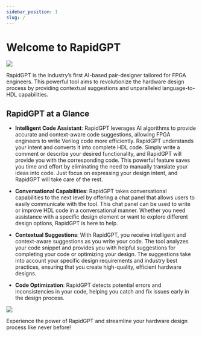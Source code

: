```yaml
---
sidebar_position: 1
slug: /
---
```


# Welcome to RapidGPT

![](/img/rapidgpt-logo-dark.png)

RapidGPT is the industry’s first AI-based pair-designer tailored for FPGA engineers. This powerful tool aims to revolutionize the hardware design process by providing contextual suggestions and unparalleled language-to-HDL capabilities.

## RapidGPT at a Glance

- **Intelligent Code Assistant**: RapidGPT leverages AI algorithms to provide accurate and context-aware code suggestions, allowing FPGA engineers to write Verilog code more efficiently. RapidGPT understands your intent and converts it into complete HDL code. Simply write a comment or describe your desired functionality, and RapidGPT will provide you with the corresponding code. This powerful feature saves you time and effort by eliminating the need to manually translate your ideas into code. Just focus on expressing your design intent, and RapidGPT will take care of the rest.

- **Conversational Capabilities**: RapidGPT takes conversational capabilities to the next level by offering a chat panel that allows users to easily communicate with the tool. This chat panel can be used to write or improve HDL code in a conversational manner. Whether you need assistance with a specific design element or want to explore different design options, RapidGPT is here to help.

- **Contextual Suggestions**: With RapidGPT, you receive intelligent and context-aware suggestions as you write your code. The tool analyzes your code snippet and provides you with helpful suggestions for completing your code or optimizing your design. The suggestions take into account your specific design requirements and industry best practices, ensuring that you create high-quality, efficient hardware designs.

- **Code Optimization**: RapidGPT detects potential errors and inconsistencies in your code, helping you catch and fix issues early in the design process.

![](/img/code.gif)

Experience the power of RapidGPT and streamline your hardware design process like never before!